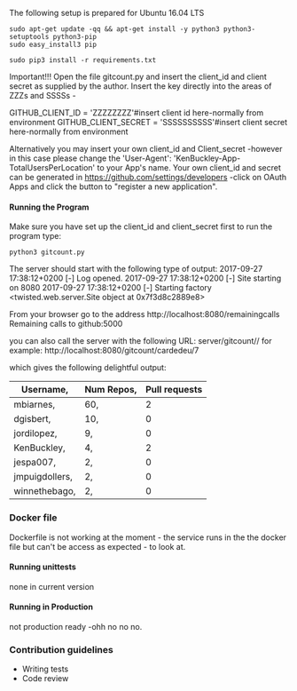 The following setup is prepared for Ubuntu 16.04 LTS

```
sudo apt-get update -qq && apt-get install -y python3 python3-setuptools python3-pip
sudo easy_install3 pip
```

```
sudo pip3 install -r requirements.txt
```

Important!!!
Open the file  gitcount.py and insert the client_id and client secret as supplied by the author.
Insert the key directly into the areas of ZZZs and SSSSs -

GITHUB_CLIENT_ID = 'ZZZZZZZZ'#insert client id here-normally from environment
GITHUB_CLIENT_SECRET = 'SSSSSSSSSS'#insert client secret here-normally from environment

Alternatively you may insert your own client_id and Client_secret -however in this case please change the
'User-Agent': 'KenBuckley-App-TotalUsersPerLocation' to your App's name. Your own client_id and
secret can be generated in https://github.com/settings/developers -click on OAuth Apps and click the button 
to "register a new application".  


#### Running the Program ####
Make sure  you have set up the client_id and client_secret first
to  run the program type:

```
python3 gitcount.py
 ```
The server should start with the following type of output:
2017-09-27 17:38:12+0200 [-] Log opened.
2017-09-27 17:38:12+0200 [-] Site starting on 8080
2017-09-27 17:38:12+0200 [-] Starting factory <twisted.web.server.Site object at 0x7f3d8c2889e8>


From your browser go to the address
http://localhost:8080/remainingcalls
Remaining calls to github:5000

you can also call the server with the following URL:
server/gitcount/<location name>/<number> for example:
http://localhost:8080/gitcount/cardedeu/7

which gives the following delightful output:
  
|Username,      | Num Repos,| Pull requests |
| ------------- |:----------|:--------------|
|mbiarnes,      | 60,       | 2             |
|dgisbert,      | 10,       | 0             |
|jordilopez,    | 9,        | 0             |
|KenBuckley,    | 4,        | 2             |
|jespa007,      | 2,        | 0             |
|jmpuigdollers, | 2,        | 0             |
|winnethebago,  | 2,        | 0             |




### Docker file ###
Dockerfile is not working at the moment - the service runs in the 
the docker file but can't be access as expected - to look at.

#### Running unittests ####
none in current version
#### Running in Production ####
not production ready -ohh no no no.
### Contribution guidelines ###

* Writing tests
* Code review

